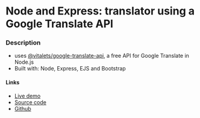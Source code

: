 # Node and Express: translator using a Google Translate API

### Description
- uses [@vitalets/google-translate-api](https://www.npmjs.com/package/@vitalets/google-translate-api), a free API for Google Translate in Node.js
- Built with: Node, Express, EJS and Bootstrap

#### Links
- [Live demo](https://express-google-translate-api-with-ejs--rjlevy.repl.co/) 
- [Source code](https://repl.it/@rjlevy/express-google-translate-api-with-ejs) 
- [Github](https://github.com/rolandjlevy/express-google-translate-api-with-ejs)